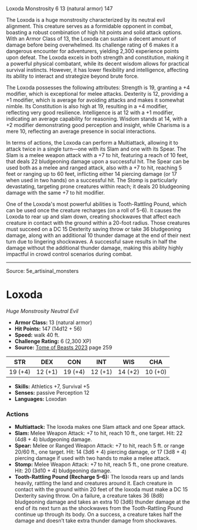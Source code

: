 <MonsterName/>Loxoda</MonsterName>
<CreatureType/>Monstrosity</CreatureType>
<CR/>6</CR>
<AC/>13 (natural armor)</AC>
<HP/>147</HP>
<summary>The Loxoda is a huge monstrosity characterized by its neutral evil alignment. This creature serves as a formidable opponent in combat, boasting a robust combination of high hit points and solid attack options. With an Armor Class of 13, the Loxoda can sustain a decent amount of damage before being overwhelmed. Its challenge rating of 6 makes it a dangerous encounter for adventurers, yielding 2,300 experience points upon defeat. The Loxoda excels in both strength and constitution, making it a powerful physical combatant, while its decent wisdom allows for practical survival instincts. However, it has lower flexibility and intelligence, affecting its ability to interact and strategize beyond brute force.</summary>

<detail>

The Loxoda possesses the following attributes: Strength is 19, granting a +4 modifier, which is exceptional for melee attacks. Dexterity is 12, providing a +1 modifier, which is average for avoiding attacks and makes it somewhat nimble. Its Constitution is also high at 19, resulting in a +4 modifier, reflecting very good resilience. Intelligence is at 12 with a +1 modifier, indicating an average capability for reasoning. Wisdom stands at 14, with a +2 modifier demonstrating good perception and insight, while Charisma is a mere 10, reflecting an average presence in social interactions.

In terms of actions, the Loxoda can perform a Multiattack, allowing it to attack twice in a single turn—one with its Slam and one with its Spear. The Slam is a melee weapon attack with a +7 to hit, featuring a reach of 10 feet, that deals 22 bludgeoning damage upon a successful hit. The Spear can be used both as a melee and ranged attack, also with a +7 to hit, reaching 5 feet or ranging up to 60 feet, inflicting either 14 piercing damage (or 17 when used in two hands) on a successful hit. The Stomp is particularly devastating, targeting prone creatures within reach; it deals 20 bludgeoning damage with the same +7 to hit modifier.

One of the Loxoda's most powerful abilities is Tooth-Rattling Pound, which can be used once the creature recharges (on a roll of 5-6). It causes the Loxoda to rear up and slam down, creating shockwaves that affect each creature in contact with the ground within a 20-foot radius. Those creatures must succeed on a DC 15 Dexterity saving throw or take 36 bludgeoning damage, along with an additional 10 thunder damage at the end of their next turn due to lingering shockwaves. A successful save results in half the damage without the additional thunder damage, making this ability highly impactful in crowd control scenarios during combat.</detail>



---

Source: 5e_artisinal_monsters

# Loxoda

*Huge* *Monstrosity* *Neutral Evil*

- **Armor Class:** 13 (natural armor)
- **Hit Points:** 147 (14d12 + 56)
- **Speed:** walk 40 ft.
- **Challenge Rating:** 6 (2,300 XP)
- **Source:** [Tome of Beasts 2023](https://koboldpress.com/kpstore/product/tome-of-beasts-1-2023-edition/) page 259

| STR | DEX | CON | INT | WIS | CHA |
| --- | --- | --- | --- | --- | --- |
| 19 (+4) | 12 (+1) | 19 (+4) | 12 (+1) | 14 (+2) | 10 (+0) |

- **Skills:** Athletics +7, Survival +5
- **Senses:** passive Perception 12
- **Languages:** Loxodan

### Actions

- **Multiattack:** The loxoda makes one Slam attack and one Spear attack.
- **Slam:** Melee Weapon Attack: +7 to hit, reach 10 ft., one target. Hit: 22 (4d8 + 4) bludgeoning damage.
- **Spear:** Melee or Ranged Weapon Attack: +7 to hit, reach 5 ft. or range 20/60 ft., one target. Hit: 14 (3d6 + 4) piercing damage, or 17 (3d8 + 4) piercing damage if used with two hands to make a melee attack.
- **Stomp:** Melee Weapon Attack: +7 to hit, reach 5 ft., one prone creature. Hit: 20 (3d10 + 4) bludgeoning damage.
- **Tooth-Rattling Pound (Recharge 5–6):** The loxoda rears up and lands heavily, rattling the land and creatures around it. Each creature in contact with the ground within 20 feet of the loxoda must make a DC 15 Dexterity saving throw. On a failure, a creature takes 36 (8d8) bludgeoning damage and takes an extra 10 (3d6) thunder damage at the end of its next turn as the shockwaves from the Tooth-Rattling Pound continue up through its body. On a success, a creature takes half the damage and doesn’t take extra thunder damage from shockwaves.


